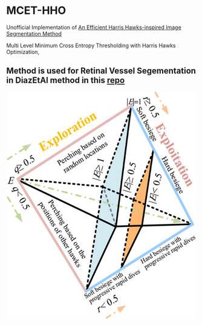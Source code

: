 # MCET-HHO

Unofficial Implementation of [An Efficient Harris Hawks-inspired Image Segmentation Method](https://doi.org/10.1016/j.eswa.2020.113428)

 Multi Level Minimum Cross Entropy Thresholding with Harris Hawks Optimization,
 
 ## Method is used for Retinal Vessel Segementation in DiazEtAl method in this [repo](https://github.com/marwankefah/Retinal_Vessel_Segmentation)
 
 <p align=left>
<img width="500" height="600" src="https://github.com/marwankefah/MCET-HHO/blob/master/Main-steps-of-HHO-based-on-Heidari-et-al-2019_W640.jpg">
</p>
 
 
